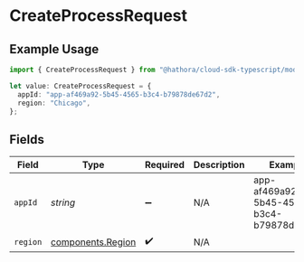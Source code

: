 # CreateProcessRequest

## Example Usage

```typescript
import { CreateProcessRequest } from "@hathora/cloud-sdk-typescript/models/operations";

let value: CreateProcessRequest = {
  appId: "app-af469a92-5b45-4565-b3c4-b79878de67d2",
  region: "Chicago",
};
```

## Fields

| Field                                                  | Type                                                   | Required                                               | Description                                            | Example                                                |
| ------------------------------------------------------ | ------------------------------------------------------ | ------------------------------------------------------ | ------------------------------------------------------ | ------------------------------------------------------ |
| `appId`                                                | *string*                                               | :heavy_minus_sign:                                     | N/A                                                    | app-af469a92-5b45-4565-b3c4-b79878de67d2               |
| `region`                                               | [components.Region](../../models/components/region.md) | :heavy_check_mark:                                     | N/A                                                    |                                                        |